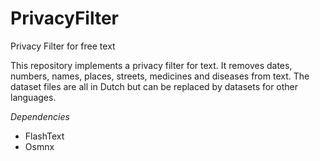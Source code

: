 # PrivacyFilter
Privacy Filter for free text

This repository implements a privacy filter for text. It removes dates, numbers, names, places, streets, medicines and diseases from text. The dataset 
files are all in Dutch but can be replaced by datasets for other languages.

*Dependencies*
- FlashText
- Osmnx
